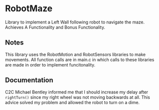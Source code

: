 RobotMaze
=========
Library to implement a Left Wall following robot to navigate the maze. Achieves A Functionality and Bonus Functionality.

## Notes

This library uses the RobotMotion and RobotSensors libraries to make movements. All function calls are in main.c in which calls to these libraries are made in order to implement funcitonality.

## Documentation
C2C Michael Bentley informed me that I should increase my delay after `rightTurn()` since my right wheel was not moving backwards at all. This advice solved my problem and allowed the robot to turn on a dime.
